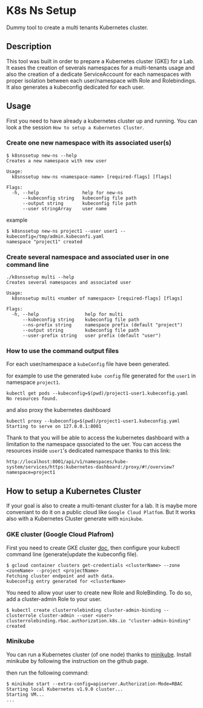 # K8s Ns Setup

Dummy tool to create a multi tenants Kubernetes cluster.

## Description

This tool was built in order to prepare a Kubernetes cluster (GKE) for a Lab. It eases the creation of severals namespaces for a multi-tenants usage and also the creation of a dedicate ServiceAccount for each namespaces with proper isolation between each user/namespace with Role and Rolebindings. It also generates a kubeconfig dedicated for each user.

## Usage

First you need to have already a kubernetes cluster up and running. You can look a the session `How to setup a Kubernetes Cluster`.

### Create one new namespace with its associated user(s)

```console
$ k8snssetup new-ns --help
Creates a new namespace with new user

Usage:
  k8snssetup new-ns <namespace-name> [required-flags] [flags]

Flags:
  -h, --help                help for new-ns
      --kubeconfig string   kubeconfig file path
      --output string       kubeconfig file path
      --user stringArray    user name
```

example

```console
$ k8snssetup new-ns project1 --user user1 --kubeconfig=/tmp/admin.kubeconfi.yaml
namespace "project1" created
```

### Create several namespace and associated user in one command line

```console
./k8snssetup multi --help
Creates several namespaces and associated user

Usage:
  k8snssetup multi <number of namespace> [required-flags] [flags]

Flags:
  -h, --help                 help for multi
      --kubeconfig string    kubeconfig file path
      --ns-prefix string     namespace prefix (default "project")
      --output string        kubeconfig file path
      --user-prefix string   user prefix (default "user")

```

### How to use the command output files

For each user/namespace a `kubeConfig` file have been generated.

for example to use the generated `kube config` file generated for the `user1` in namespace `project1`.

```console
kubectl get pods --kubeconfig=$(pwd)/project1-user1.kubeconfig.yaml
No resources found.
```

and also proxy the kubernetes dashboard

```console
kubectl proxy --kubeconfig=$(pwd)/project1-user1.kubeconfig.yaml
Starting to serve on 127.0.0.1:8001
```

Thank to that you will be able to access the kubernetes dashboard with a limitation to the namespace qssociated to the uer.
You can access the resources inside `user1`'s dedicated namespace thanks to this link:

`http://localhost:8001/api/v1/namespaces/kube-system/services/https:kubernetes-dashboard:/proxy/#!/overview?namespace=project1`

## How to setup a Kubernetes Cluster

If your goal is also to create a multi-tenant cluster for a lab. It is maybe more conveniant to do it on a public cloud like `Google Cloud Platfom`.
But It works also with a Kubernetes Cluster generate with `minikube`.


### GKE cluster (Google Cloud Plafrom)

First you need to create GKE cluster [doc](https://cloud.google.com/kubernetes-engine/docs/), then configure your kubectl command line (generate|update the kubeconfig file).

```console
$ gcloud container clusters get-credentials <clusterName> --zone <zoneName> --project <projectName>
Fetching cluster endpoint and auth data.
kubeconfig entry generated for <clusterName>
```

You need to allow your user to create new Role and RoleBinding. To do so, add a cluster-admin Role to your user.

```console
$ kubectl create clusterrolebinding cluster-admin-binding --clusterrole cluster-admin --user <user>
clusterrolebinding.rbac.authorization.k8s.io "cluster-admin-binding" created
```

### Minikube

You can run a Kubernetes cluster (of one node) thanks to [minikube](https://github.com/kubernetes/minikube). Install minikube by following the instruction on the github page.

then run the following command:

```console
$ minikube start --extra-config=apiserver.Authorization-Mode=RBAC
Starting local Kubernetes v1.9.0 cluster...
Starting VM...
...
```